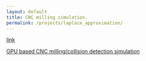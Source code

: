 ```yaml
---
layout: default
title: CNC milling simulation. 
permalink: /projects/laplace_approximation/
---
```


[link](../../html)

<a href="../../docs">GPU based CNC milling/collision detection simulation</a>